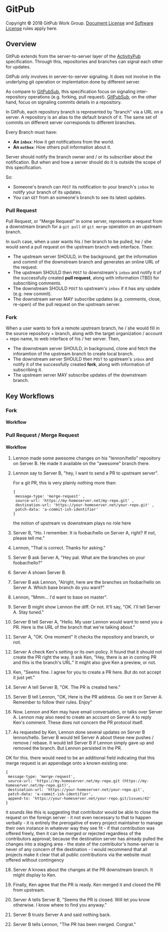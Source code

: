 # GitPub

Copyright © 2018 GitPub Work Group. [Document License][document-license] and [Software License][software-license] rules apply here.

## Overview

GitPub extends from the server-to-server layer of the [ActivityPub][activitypub] specification. Through this, repositories and branches can signal each other for updates.

GitPub only involves in server-to-server signaling. It does not involve in the underlying git operation or implemtation done by different server.

As compare to [GitPubSub][gitpubsub], this specification focus on signaling inter-repository operations (e.g. forking, pull request). [GitPubSub][gitpubsub], on the other hand, focus on signaling commits details in a repository.

In GitPub, each repository branch is represented by "branch" via a URL on a server. A repository is an alias to the default branch of it. The same set of commits on different server corresponds to different branches. 

Every Branch must have:

* **An `inbox`**: How it get notifications from the world.
* **An `outbox`**: How others pull information about it.

Server should notify the branch owner and / or its subscriber about the notification. But when and how a server should do it is outside the scope of this specification.

So:

* Someone's branch can `POST` its notification to your branch's `inbox` to notify your branch of its updates.
* You can `GET` from an someone's branch to see its latest updates.

### Pull Request

Pull Request, or "Merge Request" in some server, represents a request from a downstream branch for a `git pull` or `git merge` operation on an upstream branch.

In such case, when a user wants his / her branch to be pulled, he / she would send a pull request on the upstream branch web interface. Then:

* The upstream server SHOULD, in the background, get the information and commit of the downstream branch and generates an online URL of the request.
* The upstream SHOULD then `POST` to downstream's `inbox` and notify it of the successfully created **pull request**, along with information (TBD) for subscribing comments.
* The downstream SHOULD `POST` to upstream's `inbox` if it has any update (e.g. new commit).
* The downstream server MAY subscribe updates (e.g. comments, close, re-open) of the pull request on the upstream server.

### Fork

When a user wants to fork a remote upstream branch, he / she would fill in the source repository + branch, along with the target organization / account + repo name, to web interface of his / her server. Then,

* The downstream server SHOULD, in background, clone and fetch the inforamtion of the upstream branch to create local branch.
* The downstream server SHOULD then `POST` to upstream's `inbox` and notify it of the successfully created **fork**, along with information of subscribing it.
* The upstream server MAY subscribe updates of the downstream branch.

[activitypub]: https://www.w3.org/TR/activitypub/
[gitpubsub]: https://www.apache.org/dev/gitpubsub.html
[document-license]: LICENSES/DOCUMENT_LICENSE.md
[software-license]: LICENSES/SOFTWARE_LICENSE.md


## Key Workflows

### Fork

#### Workflow





### Pull Request / Merge Request

#### Workflow

1. Lennon made some awesome changes on his "lennon/hello" repository on Server B. He made
  it available on the "awesome" branch there.

2. Lennon say to Server B, "hey, I want to send a PR to upstream server".

   <!--bill-auger (2018/6/12, msg00127):--> 
   For a git PR, this is very plainly nothing more than:

   ```
   {
   	message-type: 'merge-request' ,
   	source-url: 'https://my-homeserver.net/my-repo.git' ,
   	destination-url: 'https://your-homeserver.net/your-repo.git' ,
   	patch-data: 'a-commit-ish-identifier'
   }
   ```

   the notion of upstream vs downstream plays no role here
   <!-- / -->

3. Server B, "Ho. I remember. It is foobar/hello on Server A, right? If not, please tell me."

4. Lennon, "That is correct. Thanks for asking."

   <!-- bill-auger (2018/6/12, msg00127): There is no reason to assume this request should be to THE one and only "upstream" repo where this one was originally cloned from - nor is there is no reason to assume that this server has kept that historical forking information - a merge request can be proposed to and from any "fork" - upstream/downstream is meaningless in git for example - the 'source-url' and 'destination-url' are very appropriately in the single request as above - this operation can even be specified in reverse for convenience - with the person who has changes visiting the destination website and clicking an "open pull request" button; whereby the destination server redirects the user to his home-server to initiate the transaction; carrying all necessary destination data in hand - only when that user is not signed into his home-server, would the destination need to ask the user to type a URL to their home-server (or simply instruct them to go home to login before attempting that action) -->

5. Server B ask Server A, "Hey pal. What are the branches on your foobar/hello?"

6. Server A shown Server B.

7. Server B ask Lennon, "Alright, here are the branches on foobar/hello on Server A. Which base branch do you want?"

8. Lennon, "Mmm... I'd want to base on master".

   <!-- bill-auger (2018/6/12, msg00127): this could be convenient, but is not strictly necessary and is completely meaningless for some VCSs - some VCS have no concept of branches - even in git-federation - the destination server could easily infer what are the most appropriate destination branches - it is a common practice to declare that all merge- requests are to be made against a single "dev" staging branch - i would recommend that each repo defines a default destination branch against which all remote patches should target - that way, if the patches are in conflict with that branch; it is clearly and correctly the responsibility of the sender torebase them -->

9. Server B might show Lennon the diff. Or not. It'll say, "OK. I'll tell Server A. Stay tuned."

10. Server B tell Server A, "Hello. My user Lennon would want to send you a PR. Here is the URL of the branch that we're talking about."
  <!-- bill-auger (2018/6/12, msg00127): yes - AND: here is the git commit-id to pull from me; or whatever patch-data payload is appropriate for that VCS to be clear though, there is no: "THE Branch" - there is some source metadata or raw data and some destination metadata - even in git, source and destination may (indeed usually) have different branch names - a branch is just an alias for a commit and a commit is just a reference to some patch data - so "here is the URL" is the URL of my source git server where the changes can be pulled - but that is appropriate for git - if sending raw patch text as payload then no source URL is necessary or even meaningful - and then in addition, "here is another URL" that is the destination repo i am targeting.-->

11. Server A, "OK. One moment" It checks the repository and branch, or not.

12. Server A check Ken's setting or its own policy. It found that it should not create the PR right the way. It ask Ken, "Hey, there is an in coming PR and this is the branch's URL." It might also give Ken a preview, or not.

13. Ken, "Seems fine. I agree for you to create a PR here. But do not accept it just yet."

14. Server A tell Server B, "OK. The PR is created here."
    <!-- bill-auger (2018/6/12, msg00127): 11, #12, #13 are white-box implementation-specific concerns - at this point after #10 above, the destination server has all of the necessary information to complete the transaction - only #14 the ACK is important to specify -->

15. Server B tell Lennon, "OK, Here is the PR address. Go see it on Server A. Remember to follow their rules. Enjoy"

16. Now. Lennon and Ken may have email conversation, or talks over Server A. Lennon may also need to create an account on Server A to reply Ken's comment. These does not concern the PR protocol itself.
   <!-- bill-auger (2018/6/12, msg00127): users should never interact directly with foreign servers - nor should users ever need to have an account on any foreign host - that is one of the most important features of federation - users should really not need to run any javascript either or even visit a website - there is no good reason why every interaction could not be accomplished with raw HTTP requests carrying a activity-pub object - i would highly suggest that be a design goal to include GET requests for all data that is necessary for compose all "action" requests. -->
   <!-- That is not to say that users should not visit foreign server nor click buttons on them; but none of those mouse clicks should directly initiate any important action on that foreign server - all interactions on foreign servers should be mediated by the user's home-server in the form of JSON objects - servers should always redirect foreign users back to their home-server to vouch for their authenticity and initiate cross-server actions on their behalf - commenting on issues, clicking a "favorite" button, anything that should be authenticated. -->
   <!-- In this flowery "buddy beer conversation" language, that is the destination server saying to the user's home server: "hey buddy, your home user just clicked an important button on me; that would change my state somehow if one of my users had clicked it - are you willing to vouch for that person's authenticity? if so, please formally send me the corresponding request to do "that thing" signed with your key - i do not react directly to foreign user's mouse clicks" -->
   <!-- So in reality, users are not bound by any rules other than what their home-server enforces - their home-server should decide which actions to actually take on behalf of it's users - then each server decides which requests to honor and which to ignore - those are the only "rules" that are important here - they are really just the facts about the implementation details of what that particular server is willing to do for foreign users -->

17. As requested by Ken, Lennon done several updates on Server B lennon/hello. Server B would tell Server A about these new pushes / remove / rebase. It would tell Server B if Lennon simply gave up and removed the branch. But Lennon persisted in the PR.

   <!-- bill-auger (2018/6/12, msg00127): -->
   OK for this. there would need to be an additional field indicating that this merge request is an appendage onto a known existing one:

   ```
   {
   	message-type: 'merge-request',
   	source-url: 'https://my-homeserver.net/my-repo.git (https://my-homeserver.net/my-repo.git)',
   	destination-url: 'https://your-homeserver.net/your-repo.git',
   	patch-data: 'a-commit-ish-identifier',
   	append-to: 'https://your-homeserver.net/your-repo.git/issues/42'
   }
   ```

   it sounds like this is suggesting that contributor would be able to close the request on the foreign server - it not even necessary to that to happen verbally - it is entirely the prerogative of every project maintainer to manage their own instance in whatever way they see fit - if that contribution was offered freely, then it can be merged or rejected regardless of the contributors approval; because the destination server has already pulled the changes into a staging area - the state of the contributor's home-server is never of any concern of the destination - i would recommend that all projects make it clear that all public contributions via the website must offered without contingency

   <!-- / -->

18. Server A knows about the changes at the PR downstream branch. It might display to Ken.

    <!-- bill-auger (2018/6/12, msg00127): there is that word "downstream" again - there is a critical implementation detail between #17 and #18 here -  unless the raw patch text is sent as payload, then what Server A knows, is only the clone URL and checkout point - in order for Server A to "know" about the actual changes, it must clone and checkout that commit into a staging area in order to display it. -->

19. Finally, Ken agree that the PR is ready. Ken merged it and closed the PR from upstream.

20. Server A tells Server B, "Seems the PR is closed. Will let you know otherwise. I know where to find you anyway."
    <!-- bill-auger (2018/6/12, msg00127): i dont understand this part - how could this possibly be otherwise? Server A knows with absolute certainty that it's user closed the issue or if it remains open - if the contributor is interested to know whether the contribution was actually merged; they will probably need to verify that themselves - git servers could verify that trivially, so maybe there could be a separate message for that; but it is not so straight-forward with other VCSs -->

21. Server B trusts Server A and said nothing back.

22. Server B tells Lennon, "The PR has been merged. Congrat."
